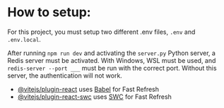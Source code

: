 # How to setup:

For this project, you must setup two different .env files, `.env` and `.env.local`.

After running `npm run dev` and activating the `server.py` Python server, a Redis server must be activated. With Windows, WSL must be used, and `redis-server --port ___` must be run with the correct port. Without this server, the authentication will not work.

- [@vitejs/plugin-react](https://github.com/vitejs/vite-plugin-react/blob/main/packages/plugin-react/README.md) uses [Babel](https://babeljs.io/) for Fast Refresh
- [@vitejs/plugin-react-swc](https://github.com/vitejs/vite-plugin-react-swc) uses [SWC](https://swc.rs/) for Fast Refresh
